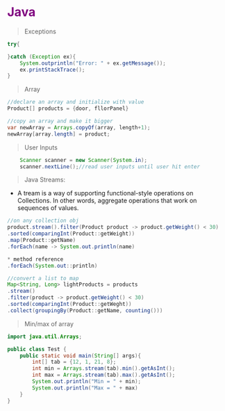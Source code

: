 # <span style="color:purple">Java</span>

> Exceptions
```java
try{

}catch (Exception ex){
    System.outprintln("Error: " + ex.getMessage());
    ex.printStackTrace();
}
```

> Array  
```java
//declare an array and initialize with value
Product[] products = {door, fllorPanel}

//copy an array and make it bigger
var newArray = Arrays.copyOf(array, length+1);
newArray[array.length] = product;


```

> User Inputs
```java
    Scanner scanner = new Scanner(System.in);
    scanner.nextLine();//read user inputs until user hit enter
```

> Java Streams:  
* A tream is a way of supporting functional-style operations on Collections.  In other words, aggregate operations that work on sequences of values.

```java
//on any collection obj
product.stream().filter(Product product -> product.getWeight() < 30)
.sorted(comparingInt(Product::getWeight))
.map(Product::getName)
.forEach(name -> System.out.println(name) 

* method reference
.forEach(System.out::println)
```

```java
//convert a list to map
Map<String, Long> lightProducts = products
.stream()
.filter(product -> product.getWeight() < 30)
.sorted(comparingInt(Product::getWeght))
.collect(groupingBy(Product::getName, counting()))
```


> Min/max of array  
```java
import java.util.Arrays;

public class Test {
    public static void main(String[] args){
        int[] tab = {12, 1, 21, 8};
        int min = Arrays.stream(tab).min().getAsInt();
        int max = Arrays.stream(tab).max().getAsInt();
        System.out.println("Min = " + min);
        System.out.println("Max = " + max)
    }
}
```